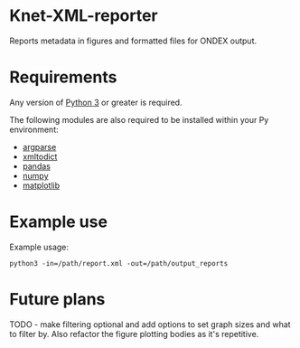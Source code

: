 # Knet-XML-reporter
Reports metadata in figures and formatted files for ONDEX output. 

# Requirements 

Any version of [Python 3](https://www.python.org/) or greater is required.

The following modules are also required to be installed within your Py environment:

* [argparse](https://pypi.org/project/argparse/)
* [xmltodict](https://pypi.org/project/xmltodict/)
* [pandas](https://pypi.org/project/pandas/)
* [numpy](https://pypi.org/project/numpy/)
* [matplotlib](https://pypi.org/project/matplotlib/)


# Example use

Example usage: 

`python3 -in=/path/report.xml -out=/path/output_reports`

# Future plans

TODO - make filtering optional and add options to set graph sizes and what to filter by. Also refactor the figure plotting bodies as it's repetitive. 
